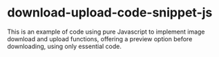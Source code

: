 # download-upload-code-snippet-js

This is an example of code using pure Javascript to implement image download and upload functions, offering a preview option before downloading, using only essential code.
